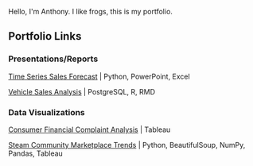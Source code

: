 Hello, I'm Anthony. I like frogs, this is my portfolio.

## Portfolio Links

### Presentations/Reports

[Time Series Sales Forecast](https://anlu5.github.io/Portfolio/Driving%20Sales%20and%20Efficiency.pdf) | Python, PowerPoint, Excel

[Vehicle Sales Analysis](https://anlu5.github.io/Portfolio/Case_Study_Vehicle_Sales_Analysis_Report.html) | PostgreSQL, R, RMD

### Data Visualizations

[Consumer Financial Complaint Analysis](https://public.tableau.com/shared/YGW6WMY9S?:display_count=n&:origin=viz_share_link) | Tableau

[Steam Community Marketplace Trends](https://public.tableau.com/views/Book1_17211105768170/Dashboard1?:language=en-US&publish=yes&:sid=&:redirect=auth&:display_count=n&:origin=viz_share_link) | Python, BeautifulSoup, NumPy, Pandas, Tableau

